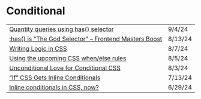 # Conditional

|                                                                                                                                               |         |
| --------------------------------------------------------------------------------------------------------------------------------------------- | ------- |
| [Quantity queries using has() selector](https://css-tip.com/quantity-queries/?ref=dailydev)                                                   | 9/4/24  |
| [:has() is “The God Selector” – Frontend Masters Boost](https://app.daily.dev/posts/has-is-the-god-selector-frontend-masters-boost-vdny4usrd) | 8/13/24 |
| [Writing Logic in CSS](https://dev.to/iamschulz/writing-logic-in-css-3ig0?ref=dailydev)                                                       | 8/7/24  |
| [Using the upcoming CSS when/else rules](https://app.daily.dev/posts/using-the-upcoming-css-when-else-rules-meqd3cehz)                        | 8/5/24  |
| [Unconditional Love for Conditional CSS](https://app.daily.dev/posts/unconditional-love-for-conditional-css-5neaupmqx)                        | 8/3/24  |
| [“If” CSS Gets Inline Conditionals](https://css-tricks.com/if-css-gets-inline-conditionals/)                                                  | 7/13/24 |
| [Inline conditionals in CSS, now?](https://lea.verou.me/blog/2024/css-conditionals-now/)                                                      | 6/29/24 |
